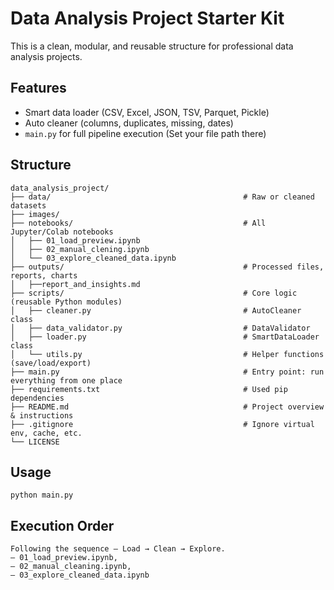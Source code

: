 # Data Analysis Project Starter Kit

This is a clean, modular, and reusable structure for professional data analysis projects.

## Features
- Smart data loader (CSV, Excel, JSON, TSV, Parquet, Pickle)
- Auto cleaner (columns, duplicates, missing, dates)
- `main.py` for full pipeline execution (Set your file path there)
	

## Structure
```
data_analysis_project/
├── data/                                           # Raw or cleaned datasets
├── images/
├── notebooks/                                      # All Jupyter/Colab notebooks
│   ├── 01_load_preview.ipynb
│   ├── 02_manual_clening.ipynb
│   └── 03_explore_cleaned_data.ipynb
├── outputs/                                        # Processed files, reports, charts
│   ├──report_and_insights.md                        
├── scripts/                                        # Core logic (reusable Python modules)
│   ├── cleaner.py                                  # AutoCleaner class
│   ├── data_validator.py                           # DataValidator 
│   ├── loader.py                                   # SmartDataLoader class
│   └── utils.py                                    # Helper functions (save/load/export)
├── main.py                                         # Entry point: run everything from one place
├── requirements.txt                                # Used pip dependencies
├── README.md                                       # Project overview & instructions
├── .gitignore                                      # Ignore virtual env, cache, etc.
└── LICENSE

```

## Usage
```
python main.py
```

## Execution Order
```
Following the sequence — Load → Clean → Explore. 
— 01_load_preview.ipynb,
— 02_manual_cleaning.ipynb,
— 03_explore_cleaned_data.ipynb

```